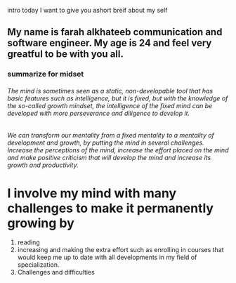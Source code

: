 intro
today I want to give you ashort breif about my self

## My name is farah alkhateeb communication and software engineer. My age is 24 and feel very greatful to be with you all.
### summarize for midset
###### The mind is sometimes seen as a static, non-developable tool that has basic features such as intelligence, but it is fixed, but with the knowledge of the so-called growth mindset, the intelligence of the fixed mind can be developed with more perseverance and diligence to develop it.

 ###### We can transform our mentality from a fixed mentality to a mentality of development and growth, by putting the mind in several challenges. Increase the perceptions of the mind, increase the effort placed on the mind and make positive criticism that will develop the mind and increase its growth and productivity.
 # I involve my mind with many challenges to make it permanently growing by
 1. reading
 2.  increasing and making the extra effort such as enrolling in courses that would keep me up to date with all developments in my field of specialization.
 3.  Challenges and difficulties
